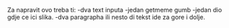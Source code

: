 Za napravit ovo treba ti:
    -dva text inputa
    -jedan getmeme gumb
    -jedan dio gdje ce ici slika.
    -dva paragrapha ili nesto di tekst ide za gore i dolje.